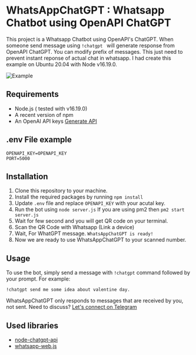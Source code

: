 # WhatsAppChatGPT : Whatsapp Chatbot using OpenAPI ChatGPT

This project is a Whatsapp Chatbot using OpenAPI's ChatGPT. When someone send message using `!chatgpt ` will generate response from OpenAPI ChatGPT.
You can modify prefix of messages. This just need to prevent instant reponse of actual chat in whatsapp. 
I had create this example on Ubuntu 20.04 with Node v16.19.0.

![Example](https://idoctype.in/WhatsAppChatGPT.jpg)

## Requirements

- Node.js ( tested with v16.19.0)
- A recent version of npm
- An OpenAI API keys [Generate API](https://platform.openai.com/account/api-keys)

## .env File example

```
OPENAPI_KEY=OPENAPI_KEY
PORT=5000
```

## Installation

1. Clone this repository to your machine.
2. Install the required packages by running `npm install`
3. Update `.env` file and replace `OPENAPI_KEY` with your acutal key.
4. Run the bot using `node server.js` If you are using pm2 then `pm2 start server.js`
5. Wait for few second and you will get QR code on your terminal.
6. Scan the QR Code with Whatsapp (Link a device)
7. Wait, For WhatGPT message. `WhatsAppChatGPT is ready!`
8. Now we are ready to use WhatsAppChatGPT to your scanned number.

## Usage

To use the bot, simply send a message with `!chatgpt` command followed by your prompt. For example:

`!chatgpt send me some idea about valentine day.`

WhatsAppChatGPT only responds to messages that are received by you, not sent.
Need to discuss? [Let's connect on Telegram](https://t.me/idoctype)

## Used libraries
- [node-chatgpt-api](https://github.com/waylaidwanderer/node-chatgpt-api)
- [whatsapp-web.js](https://github.com/pedroslopez/whatsapp-web.js)